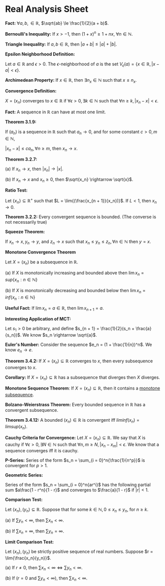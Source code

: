 # Real Analysis Sheet

**Fact:** $\forall a,b, \in \mathbb{R}$, $\sqrt{ab} \le \frac{1}{2}(a + b)$.

**Bernoulli's Inequality:** If $x > -1$, then $(1 + x)^n \ge 1 + nx$, $\forall n \in \mathbb{N}$.

**Triangle Inequality:** If $a,b \in \mathbb{R}$, then $|a + b| \le |a| + |b|$.

**Epsilon Neighborhood Definition:**

Let $a \in \mathbb{R}$ and $\epsilon > 0$. The $\epsilon$-neighborhood of $a$ is the set $V_\epsilon(a) = \{ x \in \mathbb{R}, |x - a| < \epsilon\}$.

**Archimedean Property:** If $x \in \mathbb{R}$, then $\exists n_x \in \mathbb{N}$ such that $x \le n_x$.

**Convergence Definition:**

$X = (x_n)$ converges to $x \in \mathbb{R}$ if $\forall \epsilon > 0, \exists k \in \mathbb{N}$ such that $\forall n \ge k, |x_n - x| < \epsilon$.

**Fact:** A sequence in $\mathbb{R}$ can have at most one limit.

**Theorem 3.1.9:**

If $(a_n)$ is a sequence in $\mathbb{R}$ such that $a_n \rightarrow 0$, and for some constant $c > 0, m \in \mathbb{N}$,

$|x_n - x| \le ca_n, \forall n \ge m$, then $x_n \rightarrow x$.

**Theorem 3.2.7:**

(a) If $x_n \rightarrow x$, then $|x_n| \rightarrow |x|$.

(b) If $x_n \rightarrow x$ and $x_n \ge 0$, then $\sqrt{x_n} \rightarrow \sqrt{x}$.

**Ratio Test:**

Let $\{x_n\} \subseteq \mathbb{R}^+$ such that $L = \lim{(\frac{x_{n + 1}}{x_n})}$. If $L < 1$, then $x_n \rightarrow 0$.

**Theorem 3.2.2:** Every convergent sequence is bounded. (The converse is not necessarily true)

**Squeeze Theorem:**

If $x_n \rightarrow x, y_n \rightarrow y,$ and $z_n \rightarrow x$ such that $x_n \le y_n \le z_n, \forall n \in \mathbb{N}$ then $y = x$.

**Monotone Convergence Theorem**

Let $X = (x_n)$ be a subsequence in $\mathbb{R}$.

(a) If $X$ is monotonically increasing and bounded above then $\lim{x_n} = sup\{x_n : n \in \mathbb{N}\}$

(b) If $X$ is monotonically decreasing and bounded below then $\lim{x_n} = inf\{x_n : n \in \mathbb{N}\}$

**Useful Fact:** If $\lim{x_n} = a \in \mathbb{R}$, then $\lim{x_{n + 1}} = a$.

**Interesting Application of MCT:** 

Let $s_1 > 0$ be arbitrary, and define $s_{n + 1} = \frac{1}{2}(s_n + \frac{a}{s_n})$. We know $s_n \rightarrow \sqrt{a}$.

**Euler's Number:** Consider the sequence $e_n = (1 + \frac{1}{n})^n$. We know $e_n \rightarrow e$.

**Theorem 3.4.2:** If $X = (x_n) \subseteq \mathbb{R}$ converges to $x$, then every subsequence converges to $x$.

**Corollary:** If $X = (x_n) \subseteq \mathbb{R}$ has a subsequence that diverges then $X$ diverges.

**Monotone Sequence Theorem**: If $X = (x_n) \subseteq \mathbb{R}$, then it contains a <u>monotone subsequence</u>.

**Bolzano-Weierstrass Theorem:** Every bounded sequence in $\mathbb{R}$ has a convergent subsequence.

**Theorem 3.4.12:** A bounded $(x_n) \in \mathbb{R}$ is convergent iff $liminf(x_n) = limsup(x_n)$.

**Cauchy Criteria for Convergence:** Let $X = (x_n) \subseteq \mathbb{R}$. We say that $X$ is cauchy if $\forall \epsilon > 0, \exists N \in \mathbb{N}$ such that $\forall n,m \ge N, |x_n - x_m| < \epsilon$. We know that a sequence converges iff it is cauchy.

**P-Series:** Series of the form $s_n = \sum_{i = 0}^n{\frac{1}{n^p}}$ is convergent for $p > 1$.

**Geometric Series:** 

Series of the form $s_n = \sum_{i = 0}^n{ar^i}$ has the following partial sum $a\frac{1 - r^n}{1 - r}$ and converges to $\frac{a}{1 - r}$ if $|r| < 1$.

**Comparison Test:**

Let $(x_n), (y_n) \subseteq \mathbb{R}$. Suppose that for some $k \in \mathbb{N}, 0 \le x_n \le y_n,$ for $n \ge k$.

(a) If $\sum{y_n} < \infty$, then $\sum{x_n} < \infty$.

(b) If $\sum{x_n} = \infty$, then $\sum{y_n} = \infty$.

**Limit Comparison Test:**

Let $(x_n), (y_n)$ be strictly positive sequence of real numbers. Suppose $r = \lim{\frac{x_n}{y_n}}$.

(a) If $r \ne 0$, then $\sum{x_n} < \infty \iff \sum{y_n} < \infty$.

(b) If ($r = 0$ and $\sum{y_n} < \infty$), then $\sum{x_n} < \infty$.

 